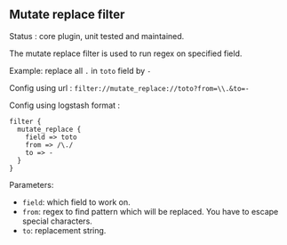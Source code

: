 Mutate replace filter
---

Status : core plugin, unit tested and maintained.

The mutate replace filter is used to run regex on specified field.

Example: replace all ``.`` in ``toto`` field by ``-``

Config using url : ``filter://mutate_replace://toto?from=\\.&to=-``

Config using logstash format :
````
filter {
  mutate_replace {
    field => toto
    from => /\./
    to => -
  }
}
````

Parameters:

* ``field``: which field to work on.
* ``from``: regex to find pattern which will be replaced. You have to escape special characters.
* ``to``: replacement string.
